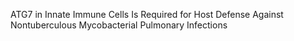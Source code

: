 ATG7 in Innate Immune Cells Is Required for Host Defense Against Nontuberculous Mycobacterial Pulmonary Infections
